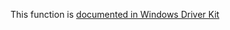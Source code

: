 This function is [documented in Windows Driver Kit](https://learn.microsoft.com/en-us/windows-hardware/drivers/ddi/wdm/nf-wdm-rtlansistringtounicodestring)
